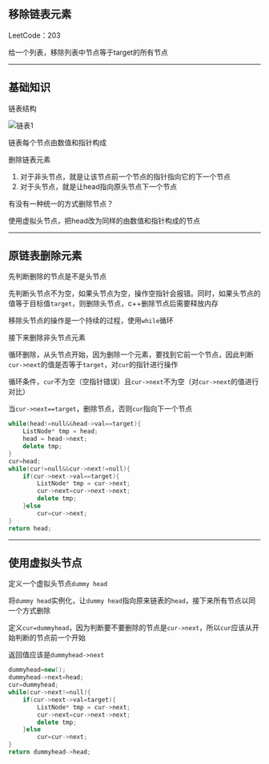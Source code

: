 ## 移除链表元素

LeetCode：203

给一个列表，移除列表中节点等于target的所有节点

---

## 基础知识

链表结构

![链表1](https://code-thinking-1253855093.file.myqcloud.com/pics/20200806194529815.png)

链表每个节点由数值和指针构成

删除链表元素

1. 对于非头节点，就是让该节点前一个节点的指针指向它的下一个节点
2. 对于头节点，就是让head指向原头节点下一个节点

有没有一种统一的方式删除节点？

使用虚拟头节点，把head改为同样的由数值和指针构成的节点

---

## 原链表删除元素

先判断删除的节点是不是头节点

先判断头节点不为空，如果头节点为空，操作空指针会报错。同时，如果头节点的值等于目标值`target`，则删除头节点，c++删除节点后需要释放内存

移除头节点的操作是一个持续的过程，使用`while`循环

接下来删除非头节点元素

循环删除，从头节点开始，因为删除一个元素，要找到它前一个节点，因此判断`cur->next`的值是否等于`target`，对`cur`的指针进行操作

循环条件，`cur`不为空（空指针错误）且`cur->next`不为空（对`cur->next`的值进行对比）

当`cur->next==target`，删除节点，否则`cur`指向下一个节点

```c++
while(head!=null&&head->val==target){
    ListNode* tmp = head;
    head = head->next;
    delete tmp;    
}
cur=head;
while(cur!=null&&cur->next!=null){
    if(cur->next->val==target){
        ListNode* tmp = cur->next;
        cur->next=cur->next->next;
        delete tmp;
    }else
        cur=cur->next;
}
return head;
```

---

## 使用虚拟头节点

定义一个虚拟头节点`dummy head`

将`dummy head`实例化，让`dummy head`指向原来链表的`head`，接下来所有节点以同一个方式删除

定义`cur=dummyhead`，因为判断要不要删除的节点是`cur->next`，所以`cur`应该从开始判断的节点前一个开始

返回值应该是`dummyhead->next`

```c++
dummyhead=new();
dummyhead->next=head;
cur=dummyhead;
while(cur->next!=null){
    if(cur->next->val=target){
        ListNode* tmp = cur->next;
        cur->next=cur->next->next;
        delete tmp;
    }else
        cur=cur->next;
}
return dummyhead->head;
```



